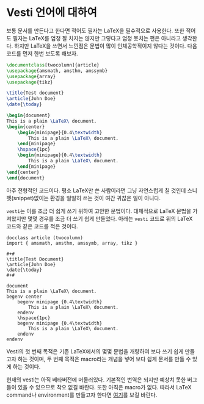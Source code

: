# Vesti 언어에 대하여

보통 문서를 만든다고 한다면 적어도 필자는 LaTeX을 필수적으로 사용한다.
또한 적어도 필자는 LaTeX를 엄청 잘 치지는 않지만 그렇다고 엄청 못치는 편은 아니라고 생각한다. 하지만 LaTeX을 쓰면서 느낀점은 문법이 많이 인체공학적이지 않다는 것이다.
다음 코드를 먼저 한번 보도록 해보자.

```latex
\documentclass[twocolumn]{article}
\usepackage{amsmath, amsthm, amssymb}
\usepackage{array}
\usepackage{tikz}

\title{Test document}
\article{John Doe}
\date{\today}

\begin{document}
This is a plain \LaTeX\ document.
\begin{center}
    \begin{minipage}{0.4\textwidth}
        This is a plain \LaTeX\ document.
    \end{minipage}
    \hspace{1pc}
    \begin{minipage}{0.4\textwidth}
        This is a plain \LaTeX\ document.
    \end{minipage}
\end{center}
\end{document}
```

아주 전형적인 코드이다. 평소 LaTeX만 쓴 사람이라면 그냥 자연스럽게 칠 것인데 스니펫(snippet)없이는 환경을 일일히 쓰는 것이 여간 귀찮은 일이 아니다.

`vesti`는 이를 조금 더 쉽게 쓰기 위하여 고안한 문법이다. 대체적으로 LaTeX 문법을 가져왔지만 몇몇 경우를 조금 더 쓰기 쉽게 만들었다. 아래는 `vesti` 코드로 위의 LaTeX 코드와 같은 코드를 적은 것이다.
```
docclass article (twocolumn)
import { amsmath, amsthm, amssymb, array, tikz }

#+#
\title{Test Document}
\article{John Doe}
\date{\today}
#+#

document
This is a plain \LaTeX\ document.
begenv center
    begenv minipage {0.4\textwidth}
        This is a plain \LaTeX\ document.
    endenv
    \hspace{1pc}
    begenv minipage {0.4\textwidth}
        This is a plain \LaTeX\ document.
    endenv
endenv
```
Vesti의 첫 번째 목적은 기존 LaTeX에서의 몇몇 문법을 개량하여 보다 쓰기 쉽게 만들고자 하는 것이며, 두 번째 목적은 macro라는 개념을 넣어 보다 쉽게 문서를 만들 수 있게 하는 것이다.

현재의 vesti는 아직 베타버전에 머물러있다. 기본적인 번역은 되지만 예상치 못한 버그들이 있을 수 있으므로 착오 없길 바란다. 또한 아직은 macro가 없다. 따라서 LaTeX command나 environment를 만들고자 한다면 [여기](./chapter_2.md)를 보길 바란다.